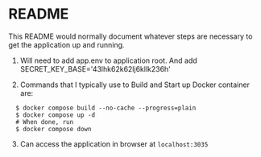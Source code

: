 # README

This README would normally document whatever steps are necessary to get the
application up and running.

1. Will need to add app.env to application root. And add SECRET_KEY_BASE='43lhk62k62lj6kllk236h'

2. Commands that I typically use to Build and Start up Docker container are:

```text
  $ docker compose build --no-cache --progress=plain
  $ docker compose up -d
  # When done, run
  $ docker compose down
```

3. Can access the application in browser at `localhost:3035`

